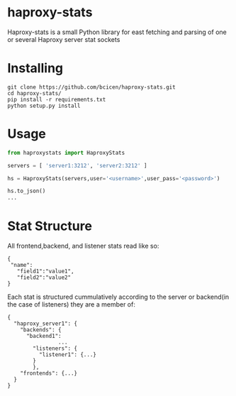 # haproxy-stats
Haproxy-stats is a small Python library for east fetching and parsing of one or several Haproxy server stat sockets

# Installing
```
git clone https://github.com/bcicen/haproxy-stats.git
cd haproxy-stats/
pip install -r requirements.txt
python setup.py install
```

# Usage
```python
from haproxystats import HaproxyStats

servers = [ 'server1:3212', 'server2:3212' ]

hs = HaproxyStats(servers,user='<username>',user_pass='<password>')

hs.to_json()
...
```

# Stat Structure

All frontend,backend, and listener stats read like so:
```
{
 "name":
   "field1":"value1",
   "field2":"value2"
}
```

Each stat is structured cummulatively according to the server or backend(in the case of listeners) they are a member of:
```
{
  "haproxy_server1": {
    "backends": {
      "backend1":
				...
        "listeners": {
          "listener1": {...}
        }
		},
    "frontends": {...}
  }
}
```

